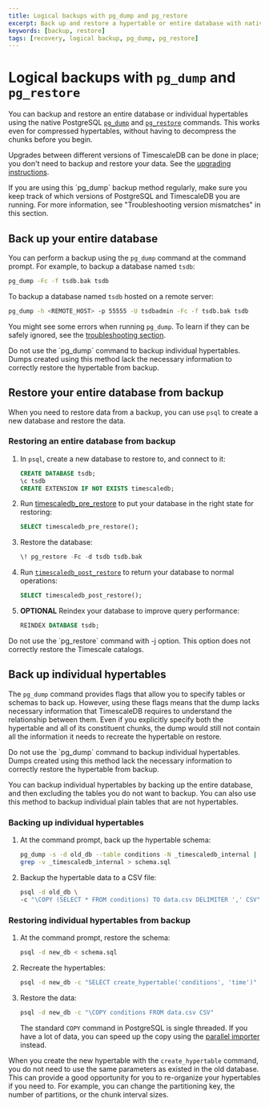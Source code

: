 ```yaml
---
title: Logical backups with pg_dump and pg_restore
excerpt: Back up and restore a hypertable or entire database with native PostgreSQL commands
keywords: [backup, restore]
tags: [recovery, logical backup, pg_dump, pg_restore]
---
```


# Logical backups with `pg_dump` and `pg_restore`

You can backup and restore an entire database or individual hypertables using
the native PostgreSQL [`pg_dump`][pg_dump] and [`pg_restore`][pg_restore]
commands. This works even for compressed hypertables, without having to
decompress the chunks before you begin.

Upgrades between different versions of TimescaleDB can be done in place; you
don't need to backup and restore your data. See
the [upgrading instructions][timescaledb-upgrade].

<highlight type="warning">
If you are using this `pg_dump` backup method regularly, make sure you keep
track of which versions of PostgreSQL and TimescaleDB you are running. For more
information, see "Troubleshooting version mismatches" in this section.
</highlight>

## Back up your entire database

You can perform a backup using the `pg_dump` command at the command prompt. For
example, to backup a database named `tsdb`:

```bash
pg_dump -Fc -f tsdb.bak tsdb
```

To backup a database named `tsdb` hosted on a remote server:

```bash
pg_dump -h <REMOTE_HOST> -p 55555 -U tsdbadmin -Fc -f tsdb.bak tsdb
```

You might see some errors when running `pg_dump`. To learn if they can be safely
ignored, see the [troubleshooting section][troubleshooting].

<highlight type="warning">
Do not use the `pg_dump` command to backup individual hypertables. Dumps created
using this method lack the necessary information to correctly restore the
hypertable from backup.
</highlight>

## Restore your entire database from backup

When you need to restore data from a backup, you can use `psql` to create a new
database and restore the data.

<procedure>

### Restoring an entire database from backup

1.  In `psql`, create a new database to restore to, and connect to it:

    ```sql
    CREATE DATABASE tsdb;
    \c tsdb
    CREATE EXTENSION IF NOT EXISTS timescaledb;

1.  Run [timescaledb_pre_restore][timescaledb_pre_restore] to put your database
    in the right state for restoring:

    ```sql
    SELECT timescaledb_pre_restore();
    ```

1.  Restore the database:

    ```sql
    \! pg_restore -Fc -d tsdb tsdb.bak

1.  Run [`timescaledb_post_restore`][timescaledb_post_restore] to return your
    database to normal operations:

    ```sql
    SELECT timescaledb_post_restore();
    ```

1.  **OPTIONAL** Reindex your database to improve query performance:

    ```sql
    REINDEX DATABASE tsdb;
    ```

</procedure>

<highlight type="warning">
Do not use the `pg_restore` command with -j option. This option does not
correctly restore the Timescale catalogs.
</highlight>

## Back up individual hypertables

The `pg_dump` command provides flags that allow you to specify tables or schemas
to back up. However, using these flags means that the dump lacks necessary
information that TimescaleDB requires to understand the relationship between
them. Even if you explicitly specify both the hypertable and all of its
constituent chunks, the dump would still not contain all the information it
needs to recreate the hypertable on restore.

<highlight type="warning">
Do not use the `pg_dump` command to backup individual hypertables. Dumps created
using this method lack the necessary information to correctly restore the
hypertable from backup.
</highlight>

You can backup individual hypertables by backing up the entire database, and
then excluding the tables you do not want to backup. You can also use this
method to backup individual plain tables that are not hypertables.

<procedure>

### Backing up individual hypertables

1.  At the command prompt, back up the hypertable schema:

    ```bash
    pg_dump -s -d old_db --table conditions -N _timescaledb_internal | \
    grep -v _timescaledb_internal > schema.sql
    ```

1.  Backup the hypertable data to a CSV file:

    ```bash
    psql -d old_db \
    -c "\COPY (SELECT * FROM conditions) TO data.csv DELIMITER ',' CSV"
    ```

</procedure>

<procedure>

### Restoring individual hypertables from backup

1.  At the command prompt, restore the schema:

    ```bash
    psql -d new_db < schema.sql
    ```

1.  Recreate the hypertables:

    ```bash
    psql -d new_db -c "SELECT create_hypertable('conditions', 'time')"
    ```

1.  Restore the data:

    ```bash
    psql -d new_db -c "\COPY conditions FROM data.csv CSV"
    ```

    The standard `COPY` command in PostgreSQL is single threaded. If you have a
    lot of data, you can speed up the copy using the [parallel importer][]
    instead.

When you create the new hypertable with the `create_hypertable` command, you
do not need to use the same parameters as existed in the old database. This
can provide a good opportunity for you to re-organize your hypertables if
you need to. For example, you can change the partitioning key, the number of
partitions, or the chunk interval sizes.

</procedure>

[parallel importer]: https://github.com/timescale/timescaledb-parallel-copy
[pg_dump]: https://www.postgresql.org/docs/current/static/app-pgdump.html
[pg_restore]: https://www.postgresql.org/docs/current/static/app-pgrestore.html
[timescaledb_pre_restore]: /api/:currentVersion:/administration/timescaledb_pre_restore/
[timescaledb_post_restore]: /api/:currentVersion:/administration/timescaledb_post_restore/
[timescaledb-upgrade]: /timescaledb/:currentVersion:/how-to-guides/upgrades/
[troubleshooting]: /timescaledb/:currentVersion:/how-to-guides/backup-and-restore/troubleshooting/
